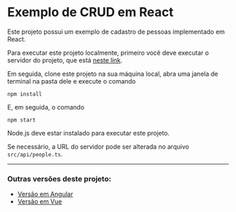 # Exemplo de CRUD em React

Este projeto possui um exemplo de cadastro de pessoas implementado em React.

Para executar este projeto localmente, primeiro você deve executar o servidor do projeto, que está [neste link](https://github.com/Jonatan7BR/exemplo-crud-json).

Em seguida, clone este projeto na sua máquina local, abra uma janela de terminal na pasta dele e execute o comando

```npm install```

E, em seguida, o comando

```npm start```

Node.js deve estar instalado para executar este projeto.

Se necessário, a URL do servidor pode ser alterada no arquivo `src/api/people.ts`.

---

### Outras versões deste projeto:
+ [Versão em Angular](https://github.com/Jonatan7BR/exemplo-crud-angular)
+ [Versão em Vue](https://github.com/Jonatan7BR/exemplo-crud-vue)
